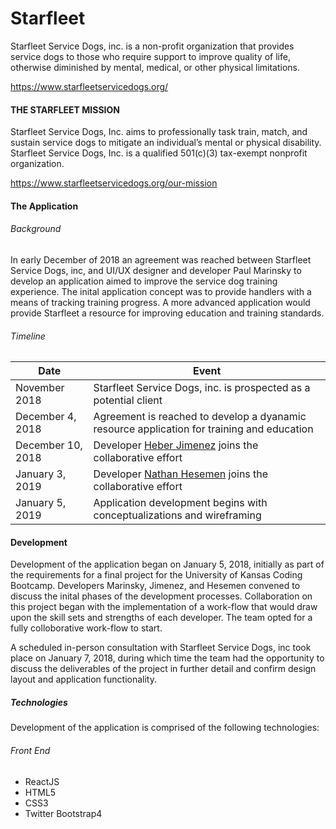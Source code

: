 # Starfleet

Starfleet Service Dogs, inc. is a non-profit organization that provides service dogs to those who require support to improve quality of life, otherwise diminished by mental, medical, or other physical limitations. 

https://www.starfleetservicedogs.org/

#### THE STARFLEET MISSION
Starfleet Service Dogs, Inc. aims to professionally task train, match, and sustain service dogs to mitigate an individual’s mental or physical disability. Starfleet Service Dogs, Inc. is a qualified  501(c)(3) tax-exempt nonprofit organization.   

https://www.starfleetservicedogs.org/our-mission 

#### The Application 
###### Background
In early December of 2018 an agreement was reached between Starfleet Service Dogs, inc, and UI/UX designer and developer Paul Marinsky to develop an application aimed to improve the service dog training experience. The inital application concept was to provide handlers with a means of tracking training progress. A more advanced application would provide Starfleet a resource for improving education and training standards. 

###### Timeline
| Date | Event |
| --------------------------------------------- | ---------------------------------------------------------------- |
| November 2018 | Starfleet Service Dogs, inc. is prospected as a potential client 
| December 4, 2018 | Agreement is reached to develop a dyanamic resource application for training and education |
| December 10, 2018 | Developer [Heber Jimenez](https://github.com/HeberJ) joins the collaborative effort |
| January 3, 2019 | Developer [Nathan Hesemen](https://github.com/nhesemen) joins the collaborative effort |
| January 5, 2019 | Application development begins with conceptualizations and wireframing |


#### Development 
Development of the application began on January 5, 2018, initially as part of the requirements for a final project for the University of Kansas Coding Bootcamp. Developers Marinsky, Jimenez, and Hesemen convened to discuss the inital phases of the development processes. Collaboration on this project began with the implementation of a work-flow that would draw upon the skill sets and strengths of each developer. The team opted for a fully colloborative work-flow to start. 

A scheduled in-person consultation with Starfleet Service Dogs, inc took place on January 7, 2018, during which time the team had the opportunity to discuss the deliverables of the project in further detail and confirm design layout and application functionality. 

##### Technologies
Development of the application is comprised of the following technologies:
###### Front End
- ReactJS
- HTML5
- CSS3
- Twitter Bootstrap4




